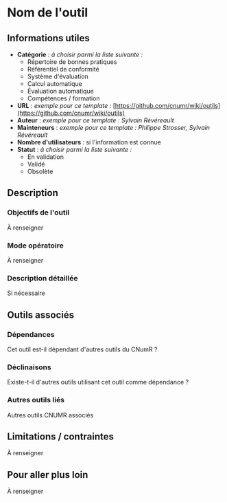 # Nom de l'outil

## Informations utiles

 - __Catégorie__ : *à choisir parmi la liste suivante :*
   - Répertoire de bonnes pratiques
   - Référentiel de conformité
   - Système d'évaluation
   - Calcul automatique
   - Évaluation automatique
   - Compétences / formation
 - __URL__ : *exemple pour ce template :* [https://github.com/cnumr/wiki/outils](https://github.com/cnumr/wiki/outils)
 - __Auteur__ : *exemple pour ce template : Sylvain Révéreault*
 - __Mainteneurs__ : *exemple pour ce template : Philippe Strosser, Sylvain Révéreault*
 - __Nombre d'utilisateurs__ : si l'information est connue
 - __Statut__ : *à choisir parmi la liste suivante :*
   - En validation
   - Validé 
   - Obsolète

## Description

### Objectifs de l'outil

À renseigner

### Mode opératoire

À renseigner

### Description détaillée

Si nécessaire

## Outils associés

### Dépendances

Cet outil est-il dépendant d'autres outils du CNumR ?

### Déclinaisons

Existe-t-il d'autres outils utilisant cet outil comme dépendance ?

### Autres outils liés

Autres outils CNUMR associés

## Limitations / contraintes

À renseigner

## Pour aller plus loin

À renseigner
